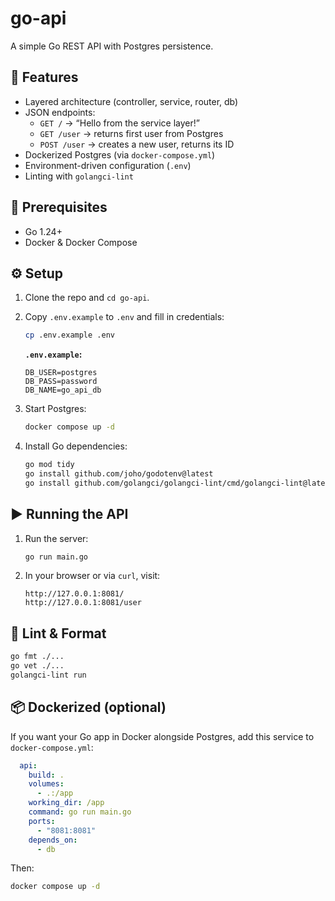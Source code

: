 # go-api

A simple Go REST API with Postgres persistence.

## 🚀 Features

- Layered architecture (controller, service, router, db)
- JSON endpoints:
    - `GET /` → “Hello from the service layer!”
    - `GET /user` → returns first user from Postgres
    - `POST /user` → creates a new user, returns its ID
- Dockerized Postgres (via `docker-compose.yml`)
- Environment-driven configuration (`.env`)
- Linting with `golangci-lint`

## 🔧 Prerequisites

- Go 1.24+
- Docker & Docker Compose

## ⚙️ Setup

1. Clone the repo and `cd go-api`.
2. Copy `.env.example` to `.env` and fill in credentials:

   ```bash
   cp .env.example .env
   ```

   **`.env.example`:**

   ```dotenv
   DB_USER=postgres
   DB_PASS=password
   DB_NAME=go_api_db
   ```

3. Start Postgres:

   ```bash
   docker compose up -d
   ```

4. Install Go dependencies:

   ```bash
   go mod tidy
   go install github.com/joho/godotenv@latest
   go install github.com/golangci/golangci-lint/cmd/golangci-lint@latest
   ```

## ▶️ Running the API

1. Run the server:

   ```bash
   go run main.go
   ```

2. In your browser or via `curl`, visit:

   ```http
   http://127.0.0.1:8081/
   http://127.0.0.1:8081/user
   ```

## 📝 Lint & Format

```bash
go fmt ./...
go vet ./...
golangci-lint run
```

## 📦 Dockerized (optional)

If you want your Go app in Docker alongside Postgres, add this service to `docker-compose.yml`:

```yaml
  api:
    build: .
    volumes:
      - .:/app
    working_dir: /app
    command: go run main.go
    ports:
      - "8081:8081"
    depends_on:
      - db
```

Then:

```bash
docker compose up -d
```
